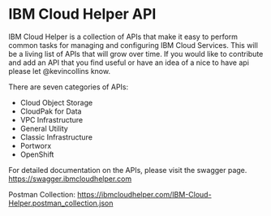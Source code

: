 # IBM Cloud Helper API
IBM Cloud Helper is a collection of APIs that make it easy to perform common tasks for managing and configuring IBM Cloud Services.  This will be a living list of APIs that will grow over time.  If you would like to contribute and add an API that you find useful or have an idea of a nice to have api please let @kevincollins know.

There are seven categories of APIs:
* Cloud Object Storage
* CloudPak for Data
* VPC Infrastructure
* General Utility
* Classic Infrastructure
* Portworx
* OpenShift

For detailed documentation on the APIs, please visit the swagger page.
https://swagger.ibmcloudhelper.com

Postman Collection:
https://ibmcloudhelper.com/IBM-Cloud-Helper.postman_collection.json